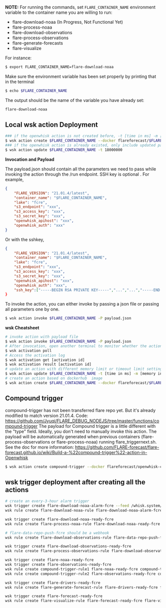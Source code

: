**NOTE:** For running the commands, set `FLARE_CONTAINER_NAME` environment variable to the container name you are willing to run:
- flare-download-noaa (In Progress, Not Functional Yet)
- flare-process-noaa
- flare-download-observations
- flare-process-observations
- flare-generate-forecasts
- flare-visualize

For instance:

```bash
$ export FLARE_CONTAINER_NAME=flare-download-noaa
```

Make sure the environment variable has been set properly by printing that in the terminal

```bash
$ echo $FLARE_CONTAINER_NAME
```

The output should be the name of the variable you have already set:

```bash
flare-download-noaa
```

## Local wsk action Deployment

```sh
### if the openwhisk action is not created before, -t [time in ms] -m [memory in MB]
$ wsk action create $FLARE_CONTAINER_NAME --docker flareforecast/$FLARE_CONTAINER_NAME -t 18000000 -m 2048
### if the openwhisk action is already existed, only include updated parameters like below
$ wsk action update $FLARE_CONTAINER_NAME -t 18000000
```

**Invocation and Payload**

The payload.json should contain all the parameters we need to pass while invoking the action through the /run endpoint.
SSH key is optional . For example,

```json
{
    "FLARE_VERSION": "21.01.4/latest", 
    "container_name": "$FLARE_CONTAINER_NAME",
    "lake": "fcre",
    "s3_endpoint": "xxx",
    "s3_access_key": "xxx",
    "s3_secret_key": "xxx",
    "openwhisk_apihost": "xxx",
    "openwhisk_auth": "xxx"
}
```
Or with the sshkey, 
```json
{
    "FLARE_VERSION": "21.01.4/latest", 
    "container_name": "$FLARE_CONTAINER_NAME",
    "lake": "fcre",
    "s3_endpoint": "xxx",
    "s3_access_key": "xxx",
    "s3_secret_key": "xxx",
    "openwhisk_apihost": "xxx",
    "openwhisk_auth": "xxx",
    "ssh_key":["-----BEGIN RSA PRIVATE KEY-----","...","...","-----END RSA PRIVATE KEY-----"]}'
}
```

To invoke the action, you can either invoke by passing a json file or passing all parameters one by one.
```sh
$ wsk action invoke $FLARE_CONTAINER_NAME -P payload.json
```

**wsk Cheatsheet**
```sh
# invoke action with payload file
$ wsk action invoke $FLARE_CONTAINER_NAME -P payload.json
# After invocation, open another terminal to monitor whether the action finishes
$ wsk activation poll
# Access the activation log
$ wsk activation get [activation id]
$ wsk activation result [activation id]
# update an action with different memory limit or timeout limit setting, flare-process-observations requires 2G memory and flare-generate-forecast requires 512M memory
$ wsk action update $FLARE_CONTAINER_NAME -t [time in ms] -m [memory in MB]
# create an action based on dockerhub  image
$ wsk action create $FLARE_CONTAINER_NAME --docker flareforecast/$FLARE_CONTAINER_NAME -t [time in ms] -m [memory in MB]
```

## Compound trigger
compound-trigger has not been transferred flare repo yet. But it's already modified to match version 21.01.4. 
Code: https://github.com/Jyuqi/FLARE_DEBUG_NODEJS/tree/master/functions/compound-trigger
The payload for Compound trigger is a little different with the "type" field. Ideally, you don't need to manually invoke this action. The payload will be automatically generated when previous containers (flare-process-observations or flare-process-noaa) running flare_triggernext.sh. See the doc for more information: https://github.com/FLARE-forecast/flare-forecast.github.io/wiki/Build-a-%22compound-trigger%22-action-in-Openwhisk
```sh
$ wsk action create compound-trigger --docker flareforecast/openwhisk-compound-trigger
```

## wsk trigger deployment after creating all the actions
```sh
# create an every-3-hour alarm trigger
wsk trigger create flare-download-noaa-alarm-fcre --feed /whisk.system/alarms/alarm -p cron "0 */3 * * * " -p trigger_payload '{"FLARE_VERSION":"21.01.4", "container_name":"flare-download-noaa", "lake":"fcre", "s3_endpoint": "xxx", "s3_access_key":"xxx", "s3_secret_key":"xxx", "openwhisk_apihost": "xxx", "openwhisk_auth":"xxx"}'
wsk rule create flare-download-noaa-rule flare-download-noaa-alarm-fcre flare-download-noaa

wsk trigger create flare-download-noaa-ready-fcre
wsk rule create flare-process-noaa-rule flare-download-noaa-ready-fcre flare-process-noaa

# flare-data-repo-push-fcre should be a webhook
wsk rule create flare-download-observations-rule flare-data-repo-push-fcre flare-download-observations

wsk trigger create flare-download-observations-ready-fcre
wsk rule create flare-process-observations-rule flare-download-observations-ready-fcre flare-process-observations

wsk trigger create flare-noaa-ready-fcre
wsk trigger create flare-observations-ready-fcre
wsk rule create compound-trigger-rule1 flare-noaa-ready-fcre compound-trigger
wsk rule create compound-trigger-rule2 flare-observations-ready-fcre compound-trigger

wsk trigger create flare-drivers-ready-fcre
wsk rule create flare-generate-forecast-rule flare-drivers-ready-fcre flare-generate-forecast

wsk trigger create flare-forecast-ready-fcre
wsk rule create flare-visualize-rule flare-forecast-ready-fcre flare-visualize
```
